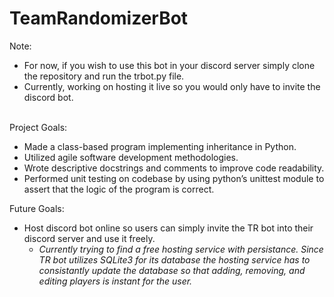 # TeamRandomizerBot

Note:
- For now, if you wish to use this bot in your discord server simply clone the repository and run the trbot.py file.
- Currently, working on hosting it live so you would only have to invite the discord bot.

<br />
Project Goals:

- Made a class-based program implementing inheritance in Python.
- Utilized agile software development methodologies.
- Wrote descriptive docstrings and comments to improve code readability.
- Performed unit testing on codebase by using python’s unittest module to assert that the logic of the program is correct.

Future Goals:
- Host discord bot online so users can simply invite the TR bot into their discord server and use it freely.
  - *Currently trying to find a free hosting service with persistance. Since TR bot utilizes SQLite3 for its database
  the hosting service has to consistantly update the database so that adding, removing, and editing players is instant
  for the user.*

